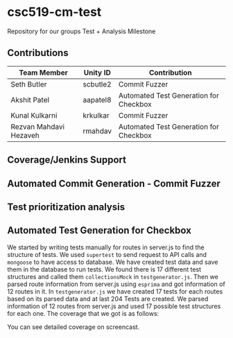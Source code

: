 # csc519-cm-test

Repository for our groups Test + Analysis Milestone

## Contributions

| Team Member   | Unity ID | Contribution   
| ------------- | ----------- | ------------ 
| Seth Butler      | scbutle2 |   Commit Fuzzer      
| Akshit Patel     | aapatel8 |   Automated Test Generation for Checkbox
| Kunal Kulkarni | krkulkar |    Commit Fuzzer
| Rezvan Mahdavi Hezaveh  |  rmahdav |   Automated Test Generation for Checkbox

## Coverage/Jenkins Support

## Automated Commit Generation - Commit Fuzzer

## Test prioritization analysis

## Automated Test Generation for Checkbox

We started by writing tests manually for routes in server.js to find the structure of tests. We used `supertest` to send request to API calls and `mongoose` to have access to database. We have created test data and save them in the database to run tests. We found there is 17 different test structures and called them `collectionsMock` in `testgenerator.js`.
Then we parsed route information from server.js using `esprima` and got information of 12 routes in it.
In `testgenerator.js` we have created 17 tests for each routes based on its parsed data and at last 204 Tests are created. We parsed information of 12 routes from server.js and used 17 possible test structures for each one. The coverage that we got is as follows:

You can see detailed coverage on screencast.

